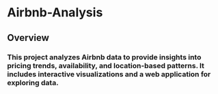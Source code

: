 # Airbnb-Analysis

## Overview

### This project analyzes Airbnb data to provide insights into pricing trends, availability, and location-based patterns. It includes interactive visualizations and a web application for exploring data.
